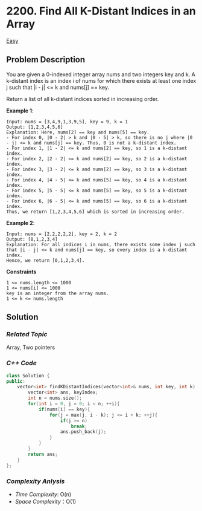 # 2200. Find All K-Distant Indices in an Array
[Easy](https://leetcode.com/problems/find-all-k-distant-indices-in-an-array/description/)

## Problem Description

You are given a 0-indexed integer array nums and two integers key and k. A k-distant index is an index i of nums for which there exists at least one index j such that |i - j| <= k and nums[j] == key.

Return a list of all k-distant indices sorted in increasing order.

**Example 1**:
```
Input: nums = [3,4,9,1,3,9,5], key = 9, k = 1
Output: [1,2,3,4,5,6]
Explanation: Here, nums[2] == key and nums[5] == key.
- For index 0, |0 - 2| > k and |0 - 5| > k, so there is no j where |0 - j| <= k and nums[j] == key. Thus, 0 is not a k-distant index.
- For index 1, |1 - 2| <= k and nums[2] == key, so 1 is a k-distant index.
- For index 2, |2 - 2| <= k and nums[2] == key, so 2 is a k-distant index.
- For index 3, |3 - 2| <= k and nums[2] == key, so 3 is a k-distant index.
- For index 4, |4 - 5| <= k and nums[5] == key, so 4 is a k-distant index.
- For index 5, |5 - 5| <= k and nums[5] == key, so 5 is a k-distant index.
- For index 6, |6 - 5| <= k and nums[5] == key, so 6 is a k-distant index.
Thus, we return [1,2,3,4,5,6] which is sorted in increasing order. 
```
**Example 2**:
```
Input: nums = [2,2,2,2,2], key = 2, k = 2
Output: [0,1,2,3,4]
Explanation: For all indices i in nums, there exists some index j such that |i - j| <= k and nums[j] == key, so every index is a k-distant index. 
Hence, we return [0,1,2,3,4].
```

**Constraints**
```
1 <= nums.length <= 1000
1 <= nums[i] <= 1000
key is an integer from the array nums.
1 <= k <= nums.length
```

## Solution

### _Related Topic_
   Array, Two pointers

### _C++ Code_
```cpp
class Solution {
public:
    vector<int> findKDistantIndices(vector<int>& nums, int key, int k) {
        vector<int> ans, keyIndex;
        int n = nums.size();
        for(int i = 0, j = 0; i < n; ++i){
            if(nums[i] == key){
                for(j = max(j, i - k); j <= i + k; ++j){
                    if(j >= n)
                        break;
                    ans.push_back(j);
                } 
            }
        }
        return ans;
    }
};
```

### _Complexity Anlysis_
- _Time Complexity_: O(n)
- _Space Complexity_：O(1)
